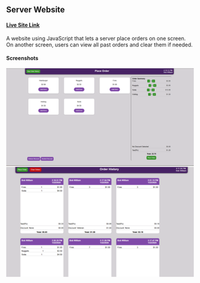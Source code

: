 ## Server Website

#### [Live Site Link](https://smb78998.github.io/server-website/)

A website using JavaScript that lets a server place orders on one screen. On another screen, users can view all past orders and clear them if needed. 

#### Screenshots

<img src="screenshots/ss01.png" href="screenshots/broswer.png" width="700">

<img src="screenshots/ss02.png" href="screenshots/mobile.png" width="700">
